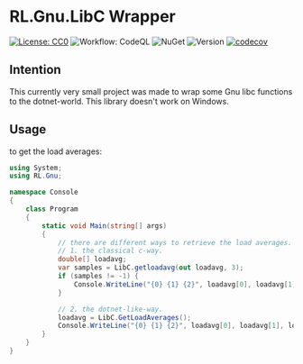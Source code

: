# RL.Gnu.LibC Wrapper

[![License: CC0](https://img.shields.io/github/license/ringostarr80/RL.Gnu.svg)](https://creativecommons.org/publicdomain/zero/1.0/legalcode)
![Workflow: CodeQL](https://img.shields.io/github/actions/workflow/status/ringostarr80/RL.Gnu/codeql-analysis.yml?branch=main)
![NuGet](https://img.shields.io/nuget/v/RL.Gnu.LibC)
![Version](https://img.shields.io/github/v/tag/ringostarr80/RL.Gnu?sort=semver)
[![codecov](https://codecov.io/gh/ringostarr80/RL.Gnu/branch/main/graph/badge.svg?token=31AGL12HSR)](https://codecov.io/gh/ringostarr80/RL.Gnu)

## Intention
This currently very small project was made to wrap some Gnu libc functions to the dotnet-world.
This library doesn't work on Windows.

## Usage
to get the load averages:

```C#
using System;
using RL.Gnu;

namespace Console
{
    class Program
    {
        static void Main(string[] args)
        {
            // there are different ways to retrieve the load averages.
            // 1. the classical c-way.
            double[] loadavg;
            var samples = LibC.getloadavg(out loadavg, 3);
            if (samples != -1) {
                Console.WriteLine("{0} {1} {2}", loadavg[0], loadavg[1], loadavg[2]);
            }

            // 2. the dotnet-like-way.
            loadavg = LibC.GetLoadAverages();
            Console.WriteLine("{0} {1} {2}", loadavg[0], loadavg[1], loadavg[2]);
        }
    }
}
```
